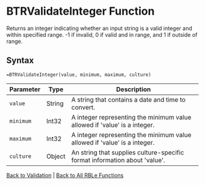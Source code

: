 # BTRValidateInteger Function

Returns an integer indicating whether an input string is a valid integer and within specified range. -1 if invalid, 0 if valid and in range, and 1 if outside of range.

## Syntax

```excel
=BTRValidateInteger(value, minimum, maximum, culture)
```

Parameter | Type | Description
---|---|---
`value` | String | A string that contains a date and time to convert.
`minimum` | Int32 | A integer representing the minimum value allowed if 'value' is a integer.
`maximum` | Int32 | A integer representing the minimum value allowed if 'value' is a integer.
`culture` | Object | An string that supplies culture-specific format information about 'value'.

[Back to Validation](RBLeValidation.md) | [Back to All RBLe Functions](RBLe.md#function-documentation)
